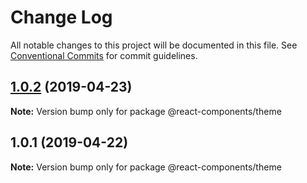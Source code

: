 # Change Log

All notable changes to this project will be documented in this file.
See [Conventional Commits](https://conventionalcommits.org) for commit guidelines.

## [1.0.2](https://github.com/gmukul01/component-library-ts-boilerplate/compare/@react-components/theme@1.0.1...@react-components/theme@1.0.2) (2019-04-23)

**Note:** Version bump only for package @react-components/theme





## 1.0.1 (2019-04-22)

**Note:** Version bump only for package @react-components/theme
